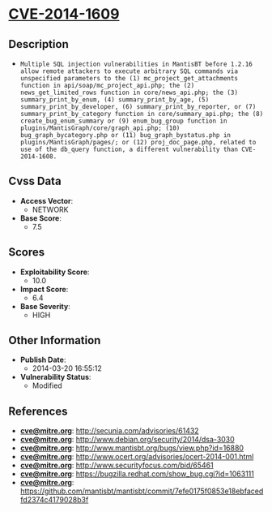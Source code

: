
# [CVE-2014-1609](https://cve.mitre.org/cgi-bin/cvename.cgi?name=CVE-2014-1609)

## Description

- `Multiple SQL injection vulnerabilities in MantisBT before 1.2.16 allow remote attackers to execute arbitrary SQL commands via unspecified parameters to the (1) mc_project_get_attachments function in api/soap/mc_project_api.php; the (2) news_get_limited_rows function in core/news_api.php; the (3) summary_print_by_enum, (4) summary_print_by_age, (5) summary_print_by_developer, (6) summary_print_by_reporter, or (7) summary_print_by_category function in core/summary_api.php; the (8) create_bug_enum_summary or (9) enum_bug_group function in plugins/MantisGraph/core/graph_api.php; (10) bug_graph_bycategory.php or (11) bug_graph_bystatus.php in plugins/MantisGraph/pages/; or (12) proj_doc_page.php, related to use of the db_query function, a different vulnerability than CVE-2014-1608.`

## Cvss Data

- **Access Vector**:
  - NETWORK
- **Base Score**:
  - 7.5

## Scores

- **Exploitability Score**:
  - 10.0
- **Impact Score**:
  - 6.4
- **Base Severity**:
  - HIGH

## Other Information

- **Publish Date**:
  - 2014-03-20 16:55:12
- **Vulnerability Status**:
  - Modified

## References

- **cve@mitre.org**: http://secunia.com/advisories/61432
- **cve@mitre.org**: http://www.debian.org/security/2014/dsa-3030
- **cve@mitre.org**: http://www.mantisbt.org/bugs/view.php?id=16880
- **cve@mitre.org**: http://www.ocert.org/advisories/ocert-2014-001.html
- **cve@mitre.org**: http://www.securityfocus.com/bid/65461
- **cve@mitre.org**: https://bugzilla.redhat.com/show_bug.cgi?id=1063111
- **cve@mitre.org**: https://github.com/mantisbt/mantisbt/commit/7efe0175f0853e18ebfacedfd2374c4179028b3f
